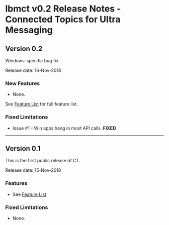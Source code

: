 # lbmct v0.2 Release Notes - Connected Topics for Ultra Messaging

## Version 0.2

Windows-specific bug fix.

Release date: 16-Nov-2018

### New Features

* None.

See [Feature List](README.md#features) for full feature list.

### Fixed Limitations

* Issue #1 - Win apps hang in most API calls.  **FIXED**

---

## Version 0.1

This is the first public release of CT.

Release date: 15-Nov-2018

### Features

* See [Feature List](README.md#features)

### Fixed Limitations

* None.
